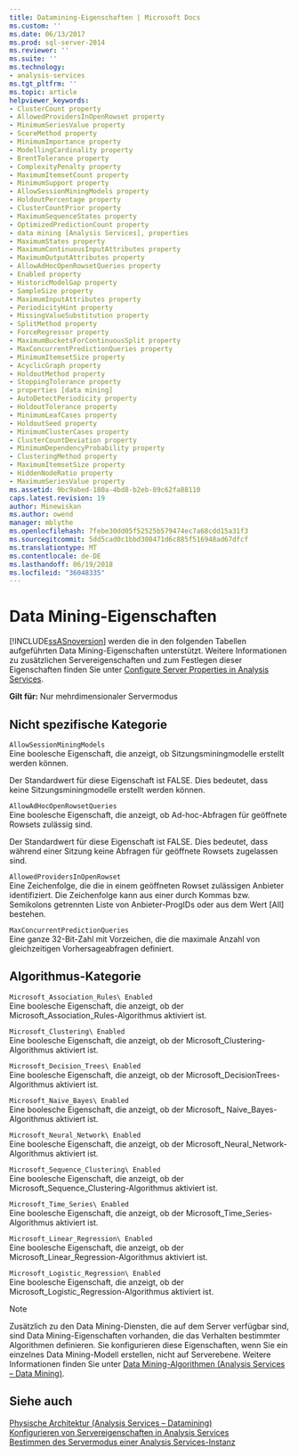 ```yaml
---
title: Datamining-Eigenschaften | Microsoft Docs
ms.custom: ''
ms.date: 06/13/2017
ms.prod: sql-server-2014
ms.reviewer: ''
ms.suite: ''
ms.technology:
- analysis-services
ms.tgt_pltfrm: ''
ms.topic: article
helpviewer_keywords:
- ClusterCount property
- AllowedProvidersInOpenRowset property
- MinimumSeriesValue property
- ScoreMethod property
- MinimumImportance property
- ModellingCardinality property
- BrentTolerance property
- ComplexityPenalty property
- MaximumItemsetCount property
- MinimumSupport property
- AllowSessionMiningModels property
- HoldoutPercentage property
- ClusterCountPrior property
- MaximumSequenceStates property
- OptimizedPredictionCount property
- data mining [Analysis Services], properties
- MaximumStates property
- MaximumContinuousInputAttributes property
- MaximumOutputAttributes property
- AllowAdHocOpenRowsetQueries property
- Enabled property
- HistoricModelGap property
- SampleSize property
- MaximumInputAttributes property
- PeriodicityHint property
- MissingValueSubstitution property
- SplitMethod property
- ForceRegressor property
- MaximumBucketsForContinuousSplit property
- MaxConcurrentPredictionQueries property
- MinimumItemsetSize property
- AcyclicGraph property
- HoldoutMethod property
- StoppingTolerance property
- properties [data mining]
- AutoDetectPeriodicity property
- HoldoutTolerance property
- MinimumLeafCases property
- HoldoutSeed property
- MinimumClusterCases property
- ClusterCountDeviation property
- MinimumDependencyProbability property
- ClusteringMethod property
- MaximumItemsetSize property
- HiddenNodeRatio property
- MaximumSeriesValue property
ms.assetid: 9bc9abed-180a-4bd8-b2eb-89c62fa88110
caps.latest.revision: 19
author: Minewiskan
ms.author: owend
manager: mblythe
ms.openlocfilehash: 7febe30dd05f52525b579474ec7a68cdd15a31f3
ms.sourcegitcommit: 5dd5cad0c1bbd308471d6c885f516948ad67dfcf
ms.translationtype: MT
ms.contentlocale: de-DE
ms.lasthandoff: 06/19/2018
ms.locfileid: "36048335"
---
```

# <a name="data-mining-properties"></a>Data Mining-Eigenschaften
  [!INCLUDE[ssASnoversion](../../includes/ssasnoversion-md.md)] werden die in den folgenden Tabellen aufgeführten Data Mining-Eigenschaften unterstützt. Weitere Informationen zu zusätzlichen Servereigenschaften und zum Festlegen dieser Eigenschaften finden Sie unter [Configure Server Properties in Analysis Services](server-properties-in-analysis-services.md).  
  
 **Gilt für:** Nur mehrdimensionaler Servermodus  
  
## <a name="non-specific-category"></a>Nicht spezifische Kategorie  
 `AllowSessionMiningModels`  
 Eine boolesche Eigenschaft, die anzeigt, ob Sitzungsminingmodelle erstellt werden können.  
  
 Der Standardwert für diese Eigenschaft ist FALSE. Dies bedeutet, dass keine Sitzungsminingmodelle erstellt werden können.  
  
 `AllowAdHocOpenRowsetQueries`  
 Eine boolesche Eigenschaft, die anzeigt, ob Ad-hoc-Abfragen für geöffnete Rowsets zulässig sind.  
  
 Der Standardwert für diese Eigenschaft ist FALSE. Dies bedeutet, dass während einer Sitzung keine Abfragen für geöffnete Rowsets zugelassen sind.  
  
 `AllowedProvidersInOpenRowset`  
 Eine Zeichenfolge, die die in einem geöffneten Rowset zulässigen Anbieter identifiziert. Die Zeichenfolge kann aus einer durch Kommas bzw. Semikolons getrennten Liste von Anbieter-ProgIDs oder aus dem Wert [All] bestehen.  
  
 `MaxConcurrentPredictionQueries`  
 Eine ganze 32-Bit-Zahl mit Vorzeichen, die die maximale Anzahl von gleichzeitigen Vorhersageabfragen definiert.  
  
## <a name="algorithms-category"></a>Algorithmus-Kategorie  
 `Microsoft_Association_Rules\ Enabled`  
 Eine boolesche Eigenschaft, die anzeigt, ob der Microsoft_Association_Rules-Algorithmus aktiviert ist.  
  
 `Microsoft_Clustering\ Enabled`  
 Eine boolesche Eigenschaft, die anzeigt, ob der Microsoft_Clustering-Algorithmus aktiviert ist.  
  
 `Microsoft_Decision_Trees\ Enabled`  
 Eine boolesche Eigenschaft, die anzeigt, ob der Microsoft_DecisionTrees-Algorithmus aktiviert ist.  
  
 `Microsoft_Naive_Bayes\ Enabled`  
 Eine boolesche Eigenschaft, die anzeigt, ob der Microsoft_ Naive_Bayes-Algorithmus aktiviert ist.  
  
 `Microsoft_Neural_Network\ Enabled`  
 Eine boolesche Eigenschaft, die anzeigt, ob der Microsoft_Neural_Network-Algorithmus aktiviert ist.  
  
 `Microsoft_Sequence_Clustering\ Enabled`  
 Eine boolesche Eigenschaft, die anzeigt, ob der Microsoft_Sequence_Clustering-Algorithmus aktiviert ist.  
  
 `Microsoft_Time_Series\ Enabled`  
 Eine boolesche Eigenschaft, die anzeigt, ob der Microsoft_Time_Series-Algorithmus aktiviert ist.  
  
 `Microsoft_Linear_Regression\ Enabled`  
 Eine boolesche Eigenschaft, die anzeigt, ob der Microsoft_Linear_Regression-Algorithmus aktiviert ist.  
  
 `Microsoft_Logistic_Regression\ Enabled`  
 Eine boolesche Eigenschaft, die anzeigt, ob der Microsoft_Logistic_Regression-Algorithmus aktiviert ist.  
  
> [!NOTE]  
>  Zusätzlich zu den Data Mining-Diensten, die auf dem Server verfügbar sind, sind Data Mining-Eigenschaften vorhanden, die das Verhalten bestimmter Algorithmen definieren. Sie konfigurieren diese Eigenschaften, wenn Sie ein einzelnes Data Mining-Modell erstellen, nicht auf Serverebene. Weitere Informationen finden Sie unter [Data Mining-Algorithmen &#40;Analysis Services – Data Mining&#41;](../data-mining/data-mining-algorithms-analysis-services-data-mining.md).  
  
## <a name="see-also"></a>Siehe auch  
 [Physische Architektur &#40;Analysis Services – Datamining&#41;](../data-mining/physical-architecture-analysis-services-data-mining.md)   
 [Konfigurieren von Servereigenschaften in Analysis Services](server-properties-in-analysis-services.md)   
 [Bestimmen des Servermodus einer Analysis Services-Instanz](../instances/determine-the-server-mode-of-an-analysis-services-instance.md)  
  
  